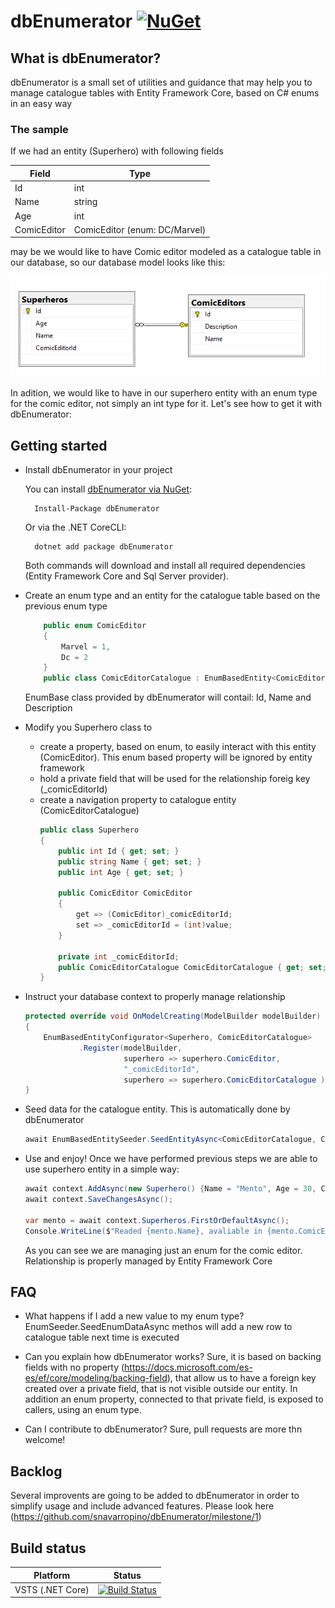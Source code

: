 # dbEnumerator  [![NuGet](https://img.shields.io/badge/nuget-0.9.1-blue.svg)](https://www.nuget.org/packages/dbEnumerator/)

## What is dbEnumerator?

dbEnumerator is a small set of utilities and guidance that may help you to manage catalogue tables with Entity Framework Core, based on C# enums in an easy way

### The sample

If we had an entity (Superhero) with following fields

|Field   | Type  |
|---|---|
| Id  | int  |
| Name | string  |
| Age | int  |
| ComicEditor | ComicEditor (enum: DC/Marvel)  |

may be we would like to have Comic editor modeled as a catalogue table in our database, so our database model looks like this:

![Database model](https://github.com/snavarropino/dbEnumerator/blob/master/docs/images/Superhero_Diagram1.png?raw=true)

In adition, we would like to have in our superhero entity with an enum type for the comic editor, not simply an int type for it. Let's see how to get it with dbEnumerator:

## Getting started

- Install dbEnumerator in your project

    You can install [dbEnumerator via NuGet](https://www.nuget.org/packages/dbEnumerator):

        Install-Package dbEnumerator

    Or via the .NET CoreCLI:

        dotnet add package dbEnumerator

    Both commands will download and install all required dependencies (Entity Framework Core and Sql Server provider).

- Create an enum type and an entity for the catalogue table based on the previous enum type

    ```C#
        public enum ComicEditor
        {
            Marvel = 1,
            Dc = 2
        }
        public class ComicEditorCatalogue : EnumBasedEntity<ComicEditor> { }
    ```
    EnumBase class provided by dbEnumerator will contail: Id, Name and Description

- Modify you Superhero class to
  - create a property, based on enum, to easily interact with this entity (ComicEditor).  This enum based property will be ignored by entity framework
  - hold a private field that will be used for the relationship foreig key (_comicEditorId)
  - create a navigation property to catalogue entity (ComicEditorCatalogue)
    ```C#
    public class Superhero
    {
        public int Id { get; set; }
        public string Name { get; set; }
        public int Age { get; set; }

        public ComicEditor ComicEditor
        {
            get => (ComicEditor)_comicEditorId;
            set => _comicEditorId = (int)value;
        }

        private int _comicEditorId;
        public ComicEditorCatalogue ComicEditorCatalogue { get; set; }
    }
    ```

- Instruct your database context to properly manage relationship

    ```C#
    protected override void OnModelCreating(ModelBuilder modelBuilder)
    {
        EnumBasedEntityConfigurator<Superhero, ComicEditorCatalogue>
                .Register(modelBuilder,
                          superhero => superhero.ComicEditor,            //Property based on enum that is goint to be ignored by Entity Framework Core
                          "_comicEditorId",                              //Name of private field that is going to act as Backing field
                          superhero => superhero.ComicEditorCatalogue ); //Navigation property to catalogue table
    }
    ```

- Seed data for the catalogue entity. This is automatically done by dbEnumerator

    ```C#
    await EnumBasedEntitySeeder.SeedEntityAsync<ComicEditorCatalogue, ComicEditor>(context.ComicEditors);
    ```

- Use and enjoy!
    Once we have performed previous steps we are able to use superhero entity in a simple way:

    ```C#
    await context.AddAsync(new Superhero() {Name = "Mento", Age = 30, ComicEditor = ComicEditor.Dc});
    await context.SaveChangesAsync();

    var mento = await context.Superheros.FirstOrDefaultAsync();
    Console.WriteLine($"Readed {mento.Name}, avaliable in {mento.ComicEditor} comics");
    ```
    As you can see we are managing just an enum for the comic editor. Relationship is properly managed by Entity Framework Core

## FAQ

- What happens if I add a new value to my enum type?
EnumSeeder.SeedEnumDataAsync methos will add a new row to catalogue table next time is executed

- Can you explain how dbEnumerator works?
Sure, it is based on backing fields with no property (https://docs.microsoft.com/es-es/ef/core/modeling/backing-field), that allow us to have a foreign key created over a private field, that is not visible outside our entity.
In addition an enum property, connected to that private field, is exposed to callers, using an enum type.

- Can I contribute to dbEnumerator?
Sure, pull requests are more thn welcome!

## Backlog

Several improvents are going to be added to dbEnumerator in order to simplify usage and include advanced features. Please look here (https://github.com/snavarropino/dbEnumerator/milestone/1)

## Build status

| Platform                    | Status                                                                                                                                  |
|-----------------------------|-----------------------------------------------------------------------------------------------------------------------------------------|
| VSTS (.NET Core) | [![Build Status](https://dev.azure.com/sergionavarropino/dbEnumeratorCI/_apis/build/status/dbEnumerator%20Nightly%20build)](https://dev.azure.com/sergionavarropino/dbEnumeratorCI/_build/latest?definitionId=1) |


